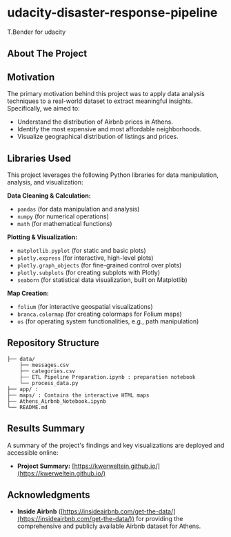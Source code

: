# udacity-disaster-response-pipeline

T.Bender for udacity


## About The Project


## Motivation
The primary motivation behind this project was to apply data analysis techniques to a real-world dataset to extract meaningful insights. Specifically, we aimed to:
*   Understand the distribution of Airbnb prices in Athens.
*   Identify the most expensive and most affordable neighborhoods.
*   Visualize geographical distribution of listings and prices.


## Libraries Used

This project leverages the following Python libraries for data manipulation, analysis, and visualization:

**Data Cleaning & Calculation:**
*   `pandas` (for data manipulation and analysis)
*   `numpy` (for numerical operations)
*   `math` (for mathematical functions)

**Plotting & Visualization:**
*   `matplotlib.pyplot` (for static and basic plots)
*   `plotly.express` (for interactive, high-level plots)
*   `plotly.graph_objects` (for fine-grained control over plots)
*   `plotly.subplots` (for creating subplots with Plotly)
*   `seaborn` (for statistical data visualization, built on Matplotlib)

**Map Creation:**
*   `folium` (for interactive geospatial visualizations)
*   `branca.colormap` (for creating colormaps for Folium maps)
*   `os` (for operating system functionalities, e.g., path manipulation)

## Repository Structure
```
├── data/
    ├── messages.csv
    ├── categories.csv
    ├── ETL Pipeline Preparation.ipynb : preparation notebook
    └── process_data.py
├── app/ : 
├── maps/ : Contains the interactive HTML maps
├── Athens_Airbnb_Notebook.ipynb
└── README.md
```

## Results Summary

A summary of the project's findings and key visualizations are deployed and accessible online:

*   **Project Summary:** [https://kwerweltein.github.io/](https://kwerweltein.github.io/)


## Acknowledgments
*   **Inside Airbnb** ([https://insideairbnb.com/get-the-data/](https://insideairbnb.com/get-the-data/)) for providing the comprehensive and publicly available Airbnb dataset for Athens.